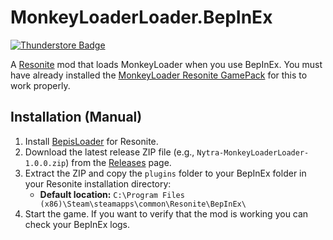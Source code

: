 # MonkeyLoaderLoader.BepInEx
[![Thunderstore Badge](https://modding.resonite.net/assets/available-on-thunderstore.svg)](https://thunderstore.io/c/resonite/)

A [Resonite](https://resonite.com/) mod that loads MonkeyLoader when you use BepInEx. You must have already installed the [MonkeyLoader Resonite GamePack](https://github.com/ResoniteModdingGroup/MonkeyLoader.GamePacks.Resonite) for this to work properly.

## Installation (Manual)
1. Install [BepisLoader](https://github.com/ResoniteModding/BepisLoader) for Resonite.
2. Download the latest release ZIP file (e.g., `Nytra-MonkeyLoaderLoader-1.0.0.zip`) from the [Releases](https://github.com/Nytra/MonkeyLoaderLoader-BepInEx/releases) page.
3. Extract the ZIP and copy the `plugins` folder to your BepInEx folder in your Resonite installation directory:
   - **Default location:** `C:\Program Files (x86)\Steam\steamapps\common\Resonite\BepInEx\`
4. Start the game. If you want to verify that the mod is working you can check your BepInEx logs.